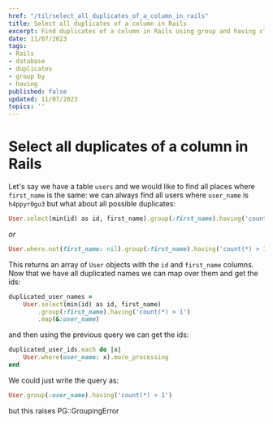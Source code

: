 ```yaml
---
href: "/til/select_all_duplicates_of_a_column_in_rails"
title: Select all duplicates of a column in Rails
excerpt: Find duplicates of a column in Rails using group and having clauses
date: 11/07/2023
tags:
- Rails
- database
- duplicates
- group by
- having
published: false
updated: 11/07/2023
topics: ''
---
```


# Select all duplicates of a column in Rails

Let's say we have a table `users` and we would like to find all places where `first_name` is the same:
we can always find all users where `user_name` is `h4ppyr0gu3` but what about all possible duplicates:

```ruby
User.select(min(id) as id, first_name).group(:first_name).having('count(*) > 1')
```
_or_
```ruby
User.where.not(first_name: nil).group(:first_name).having('count(*) > 1')
```

This returns an array of `User` objects with the `id` and `first_name` columns.
Now that we have all duplicated names we can map over them and get the ids:

```ruby
duplicated_user_names = 
    User.select(min(id) as id, first_name)
        .group(:first_name).having('count(*) > 1')
        .map(&:user_name)
```

and then using the previous query we can get the ids:

```ruby
duplicated_user_ids.each do |x|
    User.where(user_name: x).more_processing
end
```

We could just write the query as:
```ruby
User.group(:user_name).having('count(*) > 1')
```
but this raises PG::GroupingError